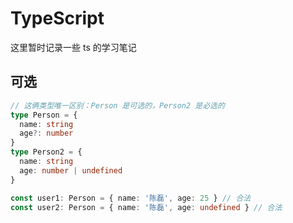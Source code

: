 # TypeScript

这里暂时记录一些 ts 的学习笔记

## 可选

```typescript
// 这俩类型唯一区别：Person 是可选的，Person2 是必选的
type Person = {
  name: string
  age?: number
}
type Person2 = {
  name: string
  age: number | undefined
}

const user1: Person = { name: '陈磊', age: 25 } // 合法
const user2: Person = { name: '陈磊', age: undefined } // 合法
```
